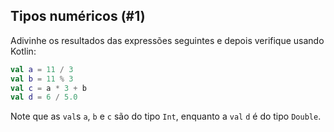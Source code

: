 ## Tipos numéricos (#1)

Adivinhe os resultados das expressões seguintes e depois verifique usando Kotlin:

```kotlin
val a = 11 / 3
val b = 11 % 3
val c = a * 3 + b
val d = 6 / 5.0
```

Note que as `val`s `a`, `b` e `c` são do tipo `Int`, enquanto a `val` `d` é do tipo `Double`.